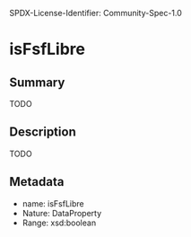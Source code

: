 SPDX-License-Identifier: Community-Spec-1.0

# isFsfLibre

## Summary

TODO

## Description

TODO

## Metadata

- name: isFsfLibre
- Nature: DataProperty
- Range: xsd:boolean
